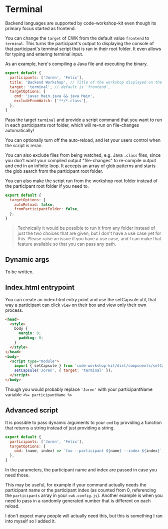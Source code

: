 # Terminal

Backend languages are supported by code-workshop-kit even though its primary focus started as frontend.

You can change the `target` of CWK from the default value `frontend` to `terminal`.
This turns the participant's output to displaying the console of that participant's terminal script that is ran in their root folder.
It even allows for typing and entering terminal input.

As an example, here's compiling a Java file and executing the binary.

```js
export default {
  participants: ['Joren', 'Felix'],
  title: 'Backend Workshop', // Title of the workshop displayed on the main page when launching CWK
  target: 'terminal', // default is 'frontend',
  targetOptions: {
    cmd: 'javac Main.java && java Main',
    excludeFromWatch: ['**/*.class'],
  },
}
```

Pass the target `terminal` and provide a script command that you want to run in each participants root folder, which will re-run on file-changes automatically!

You can optionally turn off the auto-reload, and let your users control when the script is reran.

You can also exclude files from being watched, e.g. Java `.class` files, since you don't want your compiled output "file-changes" to re-compile output and end in an infinite loop.
It accepts an array of glob patterns and starts the glob search from the participant root folder.

You can also make the script run from the workshop root folder instead of the participant root folder if you need to.

```js
export default {
  targetOptions: {
    autoReload: false,
    fromParticipantFolder: false,
  },
}
```

> Technically it would be possible to run it from any folder instead of just the two choices that are given, but I don't have a use case yet for this.
> Please raise an issue if you have a use case, and I can make that feature available so that you can pass any path.

## Dynamic args

To be written.

## Index.html entrypoint

You can create an index.html entry point and use the setCapsule util, that way a participant can click `view` on their box and view only their own process.

```html
<head>
  <style>
    body {
      margin: 0;
      padding: 0;
    }
  </style>
</head>
<body>
  <script type="module">
    import { setCapsule } from 'code-workshop-kit/dist/components/setCapsule.js';
    setCapsule('Joren', { target: 'terminal' });
  </script>
</body>
```

Though you would probably replace `'Joren'` with your participantName variable `<%= participantName %>`

## Advanced script

It is possible to pass dynamic arguments to your `cmd` by providing a function that returns a string instead of just providing a string.

```js
export default {
  participants: ['Joren', 'Felix'],
  targetOptions: {
    cmd: (name, index) => `foo --participant ${name} --index ${index}`,
  },
}
```

In the parameters, the participant name and index are passed in case you need those.

This may be useful, for example if your command actually needs the participant name or the participant index (as counted from 0, referencing the `participants` array in your `cwk.config.js`).
Another example is when you need to pass in a randomly generated number that is different on each reload.

I don't expect many people will actually need this, but this is something I ran into myself so I added it.
